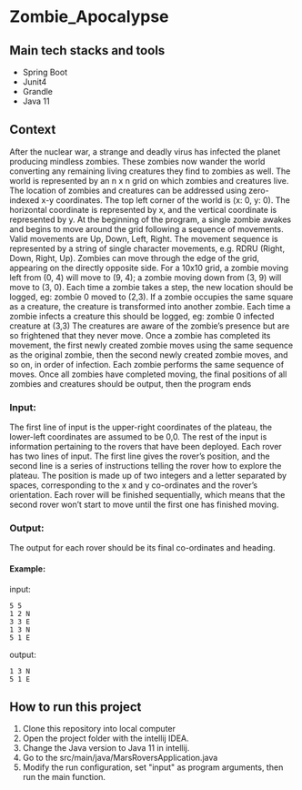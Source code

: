 # Zombie_Apocalypse

## Main tech stacks and tools
- Spring Boot
- Junit4
- Grandle
- Java 11

## Context

After the nuclear war, a strange and deadly virus has infected the planet producing mindless zombies. These zombies now wander the world converting any remaining living creatures they find to zombies as well. The world is represented by an n x n grid on which zombies and creatures live. The location of zombies and creatures can be addressed using zero-indexed x-y coordinates. The top left corner of the world is (x: 0, y: 0). The horizontal coordinate is represented by x, and the vertical coordinate is represented by y. At the beginning of the program, a single zombie awakes and begins to move around the grid following a sequence of movements. Valid movements are Up, Down, Left, Right. The movement sequence is represented by a string of single character movements, e.g. RDRU (Right, Down, Right, Up). Zombies can move through the edge of the grid, appearing on the directly opposite side. For a 10x10 grid, a zombie moving left from (0, 4) will move to (9, 4); a zombie moving down from (3, 9) will move to (3, 0). Each time a zombie takes a step, the new location should be logged, eg: zombie 0 moved to (2,3). If a zombie occupies the same square as a creature, the creature is transformed into another zombie. Each time a zombie infects a creature this should be logged, eg: zombie 0 infected creature at (3,3) The creatures are aware of the zombie’s presence but are so frightened that they never move. Once a zombie has completed its movement, the first newly created zombie moves using the same sequence as the original zombie, then the second newly created zombie moves, and so on, in order of infection. Each zombie performs the same sequence of moves. Once all zombies have completed moving, the final positions of all zombies and creatures should be output, then the program ends


### Input:

The first line of input is the upper-right coordinates of the plateau, the lower-left coordinates are assumed to be 0,0. The rest of the input is information pertaining to the rovers that have been deployed. Each rover has two lines of input. The first line gives the rover’s position, and the second line is a series of instructions telling the rover how to explore the plateau. The position is made up of two integers and a letter separated by spaces, corresponding to the x and y co-ordinates and the rover’s orientation. Each rover will be finished sequentially, which means that the second rover won’t start to move until the first one has finished moving.


### Output:

The output for each rover should be its final co-ordinates and heading.

#### Example: <br> 
input: <br>

```
5 5
1 2 N
3 3 E
1 3 N
5 1 E
```
output: <br>

```
1 3 N
5 1 E
```



## How to run this project
1. Clone this repository into local computer
2. Open the project folder with the intellij IDEA.
3. Change the Java version to Java 11 in intellij. <br>
4. Go to the src/main/java/MarsRoversApplication.java 
5. Modify the run configuration, set "input" as program arguments, then run the main function.


